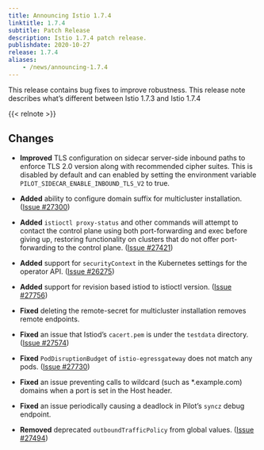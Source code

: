```yaml
---
title: Announcing Istio 1.7.4
linktitle: 1.7.4
subtitle: Patch Release
description: Istio 1.7.4 patch release.
publishdate: 2020-10-27
release: 1.7.4
aliases:
    - /news/announcing-1.7.4
---
```


This release contains bug fixes to improve robustness. This release note describes what’s different between Istio 1.7.3 and Istio 1.7.4

{{< relnote >}}

## Changes

- **Improved** TLS configuration on sidecar server-side inbound paths to enforce TLS 2.0 version along with recommended cipher suites. This is disabled by default and can enabled by setting the environment variable `PILOT_SIDECAR_ENABLE_INBOUND_TLS_V2` to true.

- **Added** ability to configure domain suffix for multicluster installation. ([Issue #27300](https://github.com/istio/istio/issues/27300))

- **Added** `istioctl proxy-status` and other commands will attempt to contact the control plane using both port-forwarding and exec before giving up, restoring functionality on clusters that do not offer port-forwarding to the control plane. ([Issue #27421](https://github.com/istio/istio/issues/27421))

- **Added** support for `securityContext` in the Kubernetes settings for the operator API. ([Issue #26275](https://github.com/istio/istio/issues/26275))

- **Added** support for revision based istiod to istioctl version. ([Issue #27756](https://github.com/istio/istio/issues/27756))

- **Fixed** deleting the remote-secret for multicluster installation removes remote endpoints.

- **Fixed** an issue that Istiod’s `cacert.pem` is under the `testdata` directory. ([Issue #27574](https://github.com/istio/istio/issues/27574))

- **Fixed** `PodDisruptionBudget` of `istio-egressgateway` does not match any pods. ([Issue #27730](https://github.com/istio/istio/issues/27730))

- **Fixed** an issue preventing calls to wildcard (such as *.example.com) domains when a port is set in the Host header.

- **Fixed** an issue periodically causing a deadlock in Pilot’s `syncz` debug endpoint.

- **Removed** deprecated `outboundTrafficPolicy` from global values. ([Issue #27494](https://github.com/istio/istio/issues/27494))
